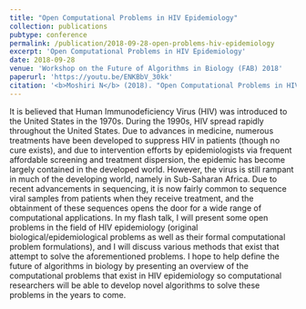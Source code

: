 ```yaml
---
title: "Open Computational Problems in HIV Epidemiology"
collection: publications
pubtype: conference
permalink: /publication/2018-09-28-open-problems-hiv-epidemiology
excerpt: 'Open Computational Problems in HIV Epidemiology'
date: 2018-09-28
venue: 'Workshop on the Future of Algorithms in Biology (FAB) 2018'
paperurl: 'https://youtu.be/ENKBbV_30kk'
citation: '<b>Moshiri N</b> (2018). "Open Computational Problems in HIV Epidemiology." <i>Workshop on the Future of Algorithms in Biology (FAB) 2018</i>. <a href="https://youtu.be/ENKBbV_30kk" target="_blank">Talk</a>.'
---
```

It is believed that Human Immunodeficiency Virus (HIV) was introduced to the United States in the 1970s. During the 1990s, HIV spread rapidly throughout the United States. Due to advances in medicine, numerous treatments have been developed to suppress HIV in patients (though no cure exists), and due to intervention efforts by epidemiologists via frequent affordable screening and treatment dispersion, the epidemic has become largely contained in the developed world. However, the virus is still rampant in much of the developing world, namely in Sub-Saharan Africa. Due to recent advancements in sequencing, it is now fairly common to sequence viral samples from patients when they receive treatment, and the obtainment of these sequences opens the door for a wide range of computational applications. In my flash talk, I will present some open problems in the field of HIV epidemiology (original biological/epidemiological problems as well as their formal computational problem formulations), and I will discuss various methods that exist that attempt to solve the aforementioned problems. I hope to help define the future of algorithms in biology by presenting an overview of the computational problems that exist in HIV epidemiology so computational researchers will be able to develop novel algorithms to solve these problems in the years to come.
